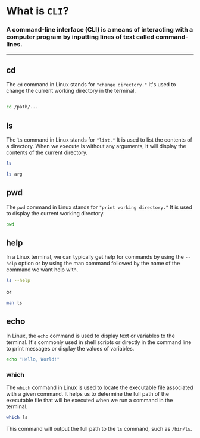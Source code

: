 # What is `CLI`?

### A command-line interface (CLI) is a means of interacting with a computer program by inputting lines of text called command-lines. 

- - - - - 

## cd

The `cd` command in Linux stands for `"change directory."` It's used to change the current working directory in the terminal.

```bash

cd /path/...
```

## ls

The `ls` command in Linux stands for `"list."` It is used to list the contents of a directory. When we execute ls without any arguments, it will display the contents of the current directory.

```bash
ls
```

```bash
ls arg
```

## pwd

The `pwd` command in Linux stands for `"print working directory."` It is used to display the current working directory. 

```bash
pwd
```

## help

In a Linux terminal, we can typically get help for commands by using the `--help` option or by using the man command followed by the name of the command we want help with.

```bash
ls --help
```

or

```bash
man ls
```

## echo

In Linux, the `echo` command is used to display text or variables to the terminal. It's commonly used in shell scripts or directly in the command line to print messages or display the values of variables.

```bash
echo "Hello, World!"
```

### which

The `which` command in Linux is used to locate the executable file associated with a given command. It helps us to determine the full path of the executable file that will be executed when we run a command in the terminal.

```bash
which ls
```

This command will output the full path to the `ls` command, such as `/bin/ls`.
